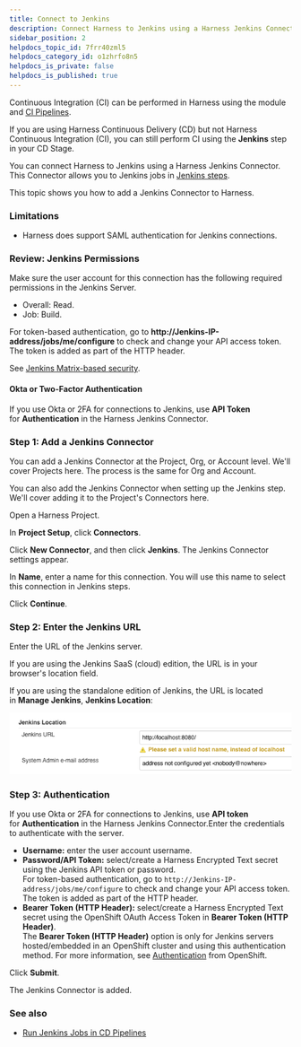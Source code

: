 ```yaml
---
title: Connect to Jenkins
description: Connect Harness to Jenkins using a Harness Jenkins Connector.
sidebar_position: 2
helpdocs_topic_id: 7frr40zml5
helpdocs_category_id: o1zhrfo8n5
helpdocs_is_private: false
helpdocs_is_published: true
---
```


Continuous Integration (CI) can be performed in Harness using the module and [CI Pipelines](../../../continuous-integration/ci-quickstarts/ci-pipeline-basics.md).

If you are using Harness Continuous Delivery (CD) but not Harness Continuous Integration (CI), you can still perform CI using the **Jenkins** step in your CD Stage.

You can connect Harness to Jenkins using a Harness Jenkins Connector. This Connector allows you to Jenkins jobs in [Jenkins steps](/docs/continuous-delivery/x-platform-cd-features/cd-steps/builds/run-jenkins-jobs-in-cd-pipelines).

This topic shows you how to add a Jenkins Connector to Harness.

### Limitations

* Harness does support SAML authentication for Jenkins connections.

### Review: Jenkins Permissions

Make sure the user account for this connection has the following required permissions in the Jenkins Server.

* Overall: Read.
* Job: Build.

For token-based authentication, go to **http://Jenkins-IP-address/jobs/me/configure** to check and change your API access token. The token is added as part of the HTTP header.

See [Jenkins Matrix-based security](https://wiki.jenkins.io/display/JENKINS/Matrix-based+security).

#### Okta or Two-Factor Authentication

If you use Okta or 2FA for connections to Jenkins, use **API Token** for **Authentication** in the Harness Jenkins Connector.

### Step 1: Add a Jenkins Connector

You can add a Jenkins Connector at the Project, Org, or Account level. We'll cover Projects here. The process is the same for Org and Account.

You can also add the Jenkins Connector when setting up the Jenkins step. We'll cover adding it to the Project's Connectors here.

Open a Harness Project.

In **Project Setup**, click **Connectors**.

Click **New Connector**, and then click **Jenkins**. The Jenkins Connector settings appear.

In **Name**, enter a name for this connection. You will use this name to select this connection in Jenkins steps.

Click **Continue**.

### Step 2: Enter the Jenkins URL

Enter the URL of the Jenkins server.

If you are using the Jenkins SaaS (cloud) edition, the URL is in your browser's location field.

If you are using the standalone edition of Jenkins, the URL is located in **Manage Jenkins**, **Jenkins Location**:

![](../../7_Connectors/static/connect-to-jenkins-10.png)
### Step 3: Authentication

If you use Okta or 2FA for connections to Jenkins, use **API token** for **Authentication** in the Harness Jenkins Connector.Enter the credentials to authenticate with the server.

* **Username:** enter the user account username.
* **Password/API Token:** select/create a Harness Encrypted Text secret using the Jenkins API token or password.  
For token-based authentication, go to `http://Jenkins-IP-address/jobs/me/configure` to check and change your API access token. The token is added as part of the HTTP header.
* **Bearer Token (HTTP Header):** select/create a Harness Encrypted Text secret using the OpenShift OAuth Access Token in **Bearer Token (HTTP Header)**.  
The **Bearer Token (HTTP Header)** option is only for Jenkins servers hosted/embedded in an OpenShift cluster and using this authentication method. For more information, see [Authentication](https://docs.openshift.com/container-platform/3.7/architecture/additional_concepts/authentication.html) from OpenShift.

Click **Submit**.

The Jenkins Connector is added.

### See also

* [Run Jenkins Jobs in CD Pipelines](/docs/continuous-delivery/x-platform-cd-features/cd-steps/builds/run-jenkins-jobs-in-cd-pipelines)

